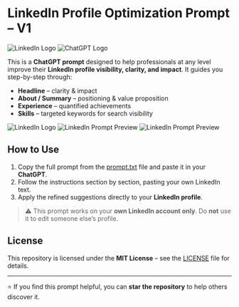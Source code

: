 # LinkedIn Profile Optimization Prompt – V1
![LinkedIn Logo]([images/linkedin-logo.png](https://upload.wikimedia.org/wikipedia/commons/thumb/0/01/LinkedIn_Logo.svg/640px-LinkedIn_Logo.svg.png)) ![ChatGPT Logo]([images/chatgpt-logo.png](https://www.internetmatters.org/wp-content/uploads/2025/06/Chat-GPT-logo.webp))


This is a **ChatGPT prompt** designed to help professionals at any level improve their **LinkedIn profile visibility, clarity, and impact**. It guides you step-by-step through:

- **Headline** – clarity & impact  
- **About / Summary** – positioning & value proposition  
- **Experience** – quantified achievements  
- **Skills** – targeted keywords for search visibility  

![LinkedIn Logo](https://example.com/linkedin-logo.png)
![LinkedIn Prompt Preview](images/prompt-preview.png)
![LinkedIn Prompt Preview](prompt-preview.png)

## How to Use

1. Copy the full prompt from the [prompt.txt](./prompt.txt) file and paste it in your **ChatGPT**.  
2. Follow the instructions section by section, pasting your own LinkedIn text.  
3. Apply the refined suggestions directly to your **LinkedIn profile**.  

> ⚠️ This prompt works on your **own LinkedIn account only**. Do **not** use it to edit someone else’s profile.  

## License

This repository is licensed under the **MIT License** – see the [LICENSE](LICENSE) file for details.

---

⭐ If you find this prompt helpful, you can **star the repository** to help others discover it.
